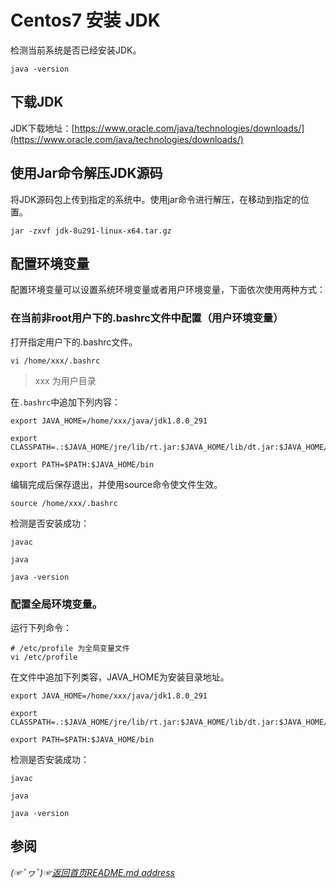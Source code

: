 # Centos7 安装 JDK

检测当前系统是否已经安装JDK。
```shell
java -version
```

## 下载JDK
JDK下载地址：[https://www.oracle.com/java/technologies/downloads/](https://www.oracle.com/java/technologies/downloads/)

## 使用Jar命令解压JDK源码
将JDK源码包上传到指定的系统中。使用jar命令进行解压，在移动到指定的位置。
```shell
jar -zxvf jdk-8u291-linux-x64.tar.gz
```

## 配置环境变量
配置环境变量可以设置系统环境变量或者用户环境变量，下面依次使用两种方式：
### 在当前非root用户下的.bashrc文件中配置（用户环境变量）
打开指定用户下的.bashrc文件。
```shell
vi /home/xxx/.bashrc
```

> xxx 为用户目录

在`.bashrc`中追加下列内容：
```shell
export JAVA_HOME=/home/xxx/java/jdk1.8.0_291

export CLASSPATH=.:$JAVA_HOME/jre/lib/rt.jar:$JAVA_HOME/lib/dt.jar:$JAVA_HOME/lib/tools.jar

export PATH=$PATH:$JAVA_HOME/bin

```

编辑完成后保存退出，并使用source命令使文件生效。

```shell
source /home/xxx/.bashrc
```

检测是否安装成功：
```shell
javac

java

java -version
```

### 配置全局环境变量。

运行下列命令：
```shell
# /etc/profile 为全局变量文件
vi /etc/profile
```
在文件中追加下列类容，JAVA_HOME为安装目录地址。
```shell
export JAVA_HOME=/home/xxx/java/jdk1.8.0_291

export CLASSPATH=.:$JAVA_HOME/jre/lib/rt.jar:$JAVA_HOME/lib/dt.jar:$JAVA_HOME/lib/tools.jar

export PATH=$PATH:$JAVA_HOME/bin

```

检测是否安装成功：
```shell
javac

java

java -version
```

## 参阅

*(☞ﾟヮﾟ)☞[返回首页README.md address](https://github.com/fredomli/java-standard)*
